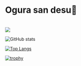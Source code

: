 # Ogura san desu👋

#
![](https://github-profile-summary-cards.vercel.app/api/cards/profile-details?username=kunihik0&theme=vue)

![GitHub stats](https://github-readme-stats.vercel.app/api?username=kunihik0&show_icons=true&theme=vue-dark&count_private=true)

[![Top Langs](https://github-readme-stats.vercel.app/api/top-langs/?username=kunihik0&layout=compact&theme=vue-dark&count_private=true)](https://github.com/anuraghazra/github-readme-stats)

[![trophy](https://github-profile-trophy.vercel.app/?username=kunihik0&theme=discord&count_private=true)](https://github.com/ryo-ma/github-profile-trophy)

